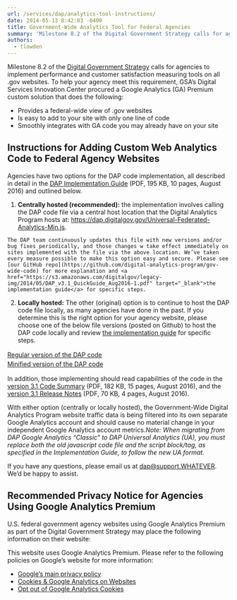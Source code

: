 ```yaml
---
url: /services/dap/analytics-tool-instructions/
date: 2014-05-13 8:42:03 -0400
title: Government-Wide Analytics Tool for Federal Agencies
summary: 'Milestone 8.2 of the Digital Government Strategy calls for agencies to implement performance and customer satisfaction measuring tools on all .gov websites. To help your agency meet this requirement, GSA&rsquo;s Digital Services Innovation Center procured a Google Analytics (GA) Premium custom solution that does the following: Provides a federal-wide view of .gov websites Is easy'
authors:
  - tlowden
---
```


Milestone 8.2 of the [Digital Government Strategy](http://www.whitehouse.gov/sites/default/files/omb/egov/digital-government/digital-government.html) calls for agencies to implement performance and customer satisfaction measuring tools on all .gov websites. To help your agency meet this requirement, GSA’s Digital Services Innovation Center procured a Google Analytics (GA) Premium custom solution that does the following:

  * Provides a federal-wide view of .gov websites
  * Is easy to add to your site with only one line of code
  * Smoothly integrates with GA code you may already have on your site

## Instructions for Adding Custom Web Analytics Code to Federal Agency Websites

Agencies have two options for the DAP code implementation, all described in detail in the <a href="https://s3.amazonaws.com/digitalgov/legacy-img/2014/05/DAP_v3.1_QuickGuide_Aug2016-1.pdf" target="_blank">DAP Implementation Guide</a> (PDF, 195 KB, 10 pages, August 2016) and outlined below.

  1. **Centrally hosted (recommended):**  the implementation involves calling the DAP code file via a central host location that the Digital Analytics Program hosts at: <a href="https://dap.digitalgov.gov/Universal-Federated-Analytics-Min.js" target="_blank">https://dap.digitalgov.gov/Universal-Federated-Analytics-Min.js</a>.
  
    The DAP team continuously updates this file with new versions and/or bug fixes periodically, and those changes w take effect immediately on sites implemented with the file via the above location. We’ve taken every measure possible to make this option easy and secure. Please see [our GitHub repo](https://github.com/digital-analytics-program/gov-wide-code) for more explanation and <a href="https://s3.amazonaws.com/digitalgov/legacy-img/2014/05/DAP_v3.1_QuickGuide_Aug2016-1.pdf" target="_blank">the implementation guide</a> for specific steps.
  2. **Locally hosted:** The other (original) option is to continue to host the DAP code file locally, as many agencies have done in the past. If you determine this is the right option for your agency website, please choose one of the below file versions (posted on Github) to host the DAP code locally and review <a href="https://s3.amazonaws.com/digitalgov/legacy-img/2014/05/DAP_v3.1_QuickGuide_Aug2016-1.pdf" target="_blank">the implementation guide</a> for specific steps.

<a style="line-height: 1.5" href="https://raw.githubusercontent.com/digital-analytics-program/gov-wide-code/master/Universal-Federated-Analytics.js" target="_blank">Regular version of the DAP code<br /> </a><a style="line-height: 1.5" href="https://raw.githubusercontent.com/digital-analytics-program/gov-wide-code/master/Universal-Federated-Analytics-Min.js">Minified version of the DAP code</a>

In addition, those implementing should read capabilities of the code in the <a href="https://s3.amazonaws.com/digitalgov/legacy-img/2014/05/DAP_v3.1_CodeSummary_Aug2016-1-1.pdf" target="_blank">version 3.1 Code Summary</a> (PDF, 182 KB, 15 pages, August 2016), and the <a href="https://s3.amazonaws.com/digitalgov/legacy-img/2014/05/DAP_v3.1_ReleaseNotes_Aug2016-1.pdf" target="_blank">version 3.1 Release Notes</a> (PDF, 70 KB, 4 pages, August 2016).

With either option (centrally or locally hosted), the Government-Wide Digital Analytics Program website traffic data is being filtered into its own separate Google Analytics account and should cause no material change in your independent Google Analytics account metrics._Note: When migrating from DAP Google Analytics &#8220;Classic&#8221; to DAP Universal Analytics (UA), you must replace both the old javascript code file and the script block/tag, as specified in the Implementation Guide, to follow the new UA format._

If you have any questions, please email us at <a href="mailto:dap@support.WHATEVER" target="_blank">dap@support.WHATEVER</a>. We&#8217;d be happy to assist.

## Recommended Privacy Notice for Agencies Using Google Analytics Premium

U.S. federal government agency websites using Google Analytics Premium as part of the Digital Government Strategy may place the following information on their website:

This website uses Google Analytics Premium. Please refer to the following policies on Google’s website for more information:

  * [Google’s main privacy policy](http://www.google.com/intl/en/policies/privacy)
  * [Cookies & Google Analytics on Websites](https://developers.google.com/analytics/resources/concepts/gaConceptsCookies)
  * [Opt out of Google Analytics Cookies](https://tools.google.com/dlpage/gaoptout?hl=en)

<p style="padding-left: 30px">